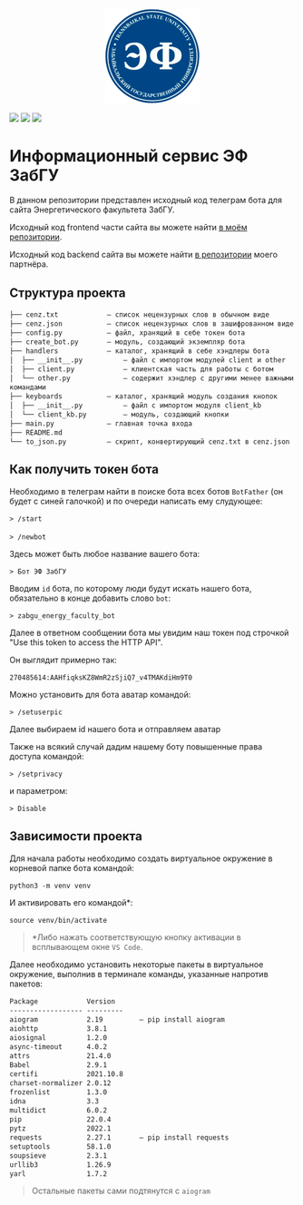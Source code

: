 <p align="center" width="100%">
    <img width="33%" src="https://raw.githubusercontent.com/LevasyukDY/EnergyFacultyWebsite/main/src/assets/logo.png"> 
</p>

![](https://img.shields.io/github/languages/code-size/LevasyukDY/EnergyFacultyTelegramBot) 
![](https://img.shields.io/github/commit-activity/w/LevasyukDY/EnergyFacultyTelegramBot)
![](https://img.shields.io/github/last-commit/LevasyukDY/EnergyFacultyTelegramBot)

# Информационный сервис ЭФ ЗабГУ

В данном репозитории представлен исходный код телеграм бота для сайта Энергетического факультета ЗабГУ.

Исходный код frontend части сайта вы можете найти [в моём репозитории](https://github.com/LevasyukDY/EnergyFacultyWebsite).

Исходный код backend сайта вы можете найти [в репозитории](https://github.com/TseplyaevAF/energy_faculty) моего партнёра.

## Структура проекта

```
├── cenz.txt            – список нецензурных слов в обычном виде
├── cenz.json           – список нецензурных слов в зашифрованном виде
├── config.py           – файл, хранящий в себе токен бота
├── create_bot.py       – модуль, создающий экземпляр бота
├── handlers            – каталог, хранящий в себе хэндлеры бота
│  ├── __init__.py          – файл с импортом модулей client и other
│  ├── client.py            – клиентская часть для работы с ботом
│  └── other.py             – содержит хэндлер с другими менее важными командами
├── keyboards           – каталог, хранящий модуль создания кнопок
│  ├── __init__.py          – файл с импортом модуля client_kb
│  └── client_kb.py         – модуль, создающий кнопки
├── main.py             – главная точка входа
├── README.md
└── to_json.py          – скрипт, конвертирующий cenz.txt в cenz.json
```

## Как получить токен бота

Необходимо в телеграм найти в поиске бота всех ботов ```BotFather``` (он будет с синей галочкой) и по очереди написать ему слудующее:

```
> /start

> /newbot
```

Здесь может быть любое название вашего бота:
```
> Бот ЭФ ЗабГУ
```

Вводим ```id``` бота, по которому люди будут искать нашего бота, обязательно в конце добавить слово ```bot```:
```
> zabgu_energy_faculty_bot 
```

Далее в ответном сообщении бота мы увидим наш токен под строчкой "Use this token to access the HTTP API".

Он выглядит примерно так:
```
270485614:AAHfiqksKZ8WmR2zSjiQ7_v4TMAKdiHm9T0
```

Можно установить для бота аватар командой:
```
> /setuserpic
```

Далее выбираем id нашего бота и отправляем аватар

Также на всякий случай дадим нашему боту повышенные права доступа командой:
```
> /setprivacy
```
и параметром:
```
> Disable
```


## Зависимости проекта

Для начала работы необходимо создать виртуальное окружение в корневой папке бота командой:

```
python3 -m venv venv
```

И активировать его командой*:

```
source venv/bin/activate
```

> *Либо нажать соответствующую кнопку активации в всплывающем окне ```VS Code```.

Далее необходимо установить некоторые пакеты в виртуальное окружение, выполнив в терминале команды, указанные напротив пакетов:

```
Package            Version
------------------ ---------
aiogram            2.19         – pip install aiogram
aiohttp            3.8.1
aiosignal          1.2.0
async-timeout      4.0.2
attrs              21.4.0
Babel              2.9.1
certifi            2021.10.8
charset-normalizer 2.0.12
frozenlist         1.3.0
idna               3.3
multidict          6.0.2
pip                22.0.4
pytz               2022.1
requests           2.27.1       – pip install requests
setuptools         58.1.0
soupsieve          2.3.1
urllib3            1.26.9
yarl               1.7.2
```
> Остальные пакеты сами подтянутся с ```aiogram```